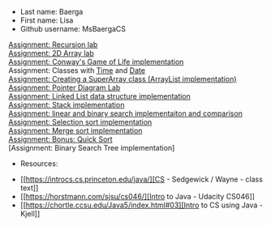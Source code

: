 * Last name: Baerga
* First name: Lisa
* Github username: MsBaergaCS

[Assignment: Recursion lab](/classwork/0day/dayZero.java)  
[Assignment: 2D Array lab](classwork/1day/dayNumOne.java)  
[Assignment: Conway's Game of Life implementation](/classwork/2day/gameOfLife.java)  
Assignment: Classes with [Time](/classwork/3day/Time.java) and [Date](/classwork/3day/Date.java)  
[Assignment: Creating a SuperArray class (ArrayList implementation)](/classwork/4day)  
[Assignment: Pointer Diagram Lab](/classwork/keysToSuccess)  
[Assignment: Linked List data structure implementation](classwork/5-6day)  
[Assignment: Stack implementation](classwork/8day)  
[Assignment: linear and binary search implementaiton and comparison](classwork/10day)  
[Assignment: Selection sort implementation](classwork/12day/Sort.java)  
[Assignment: Merge sort implementation](classwork/12day/Sort.java)  
[Assignment: Bonus: Quick Sort](classwork/12day/Sort.java)  
[Assignment: Binary Search Tree implementation]  

* Resources:
- [[https://introcs.cs.princeton.edu/java/][CS - Sedgewick / Wayne - class text]]
- [[https://horstmann.com/sjsu/cs046/][Intro to Java - Udacity CS046]]
- [[https://chortle.ccsu.edu/Java5/index.html#03][Intro to CS using Java - Kjell]]
